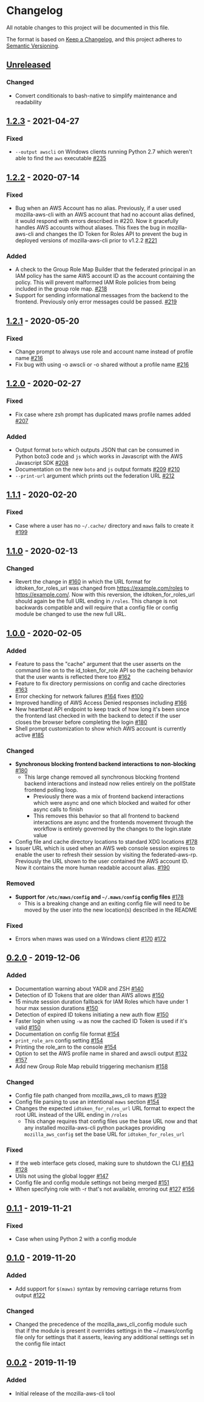 # Changelog
All notable changes to this project will be documented in this file.

The format is based on [Keep a Changelog](https://keepachangelog.com/en/1.0.0/),
and this project adheres to [Semantic Versioning](https://semver.org/spec/v2.0.0.html).

## [Unreleased]

### Changed
* Convert conditionals to bash-native to simplify maintenance and readability

## [1.2.3] - 2021-04-27

### Fixed
* `--output awscli` on Windows clients running Python 2.7 which weren't able to 
  find the `aws` executable [#235](https://github.com/mozilla-iam/mozilla-aws-cli/issues/235)

## [1.2.2] - 2020-07-14

### Fixed
* Bug when an AWS Account has no alias. Previously, if a user used 
  mozilla-aws-cli with an AWS account that had no account alias defined, 
  it would respond with errors described in #220. Now it gracefully handles AWS
  accounts without aliases. This fixes the bug in mozilla-aws-cli and changes
  the ID Token for Roles API to prevent the bug in deployed versions of
  mozilla-aws-cli prior to v1.2.2 [#221](https://github.com/mozilla-iam/mozilla-aws-cli/issues/221)

### Added
* A check to the Group Role Map Builder that the federated principal in an 
  IAM policy has the same AWS account ID as the account containing the policy.
  This will prevent malformed IAM Role policies from being included in the group
  role map. [#218](https://github.com/mozilla-iam/mozilla-aws-cli/issues/218)
* Support for sending informational messages from the backend to the frontend.
  Previously only error messages could be passed. [#219](https://github.com/mozilla-iam/mozilla-aws-cli/issues/219)

## [1.2.1] - 2020-05-20

### Fixed
* Change prompt to always use role and account name instead of profile name [#216](https://github.com/mozilla-iam/mozilla-aws-cli/issues/216)
* Fix bug with using -o awscli or -o shared without a profile name [#216](https://github.com/mozilla-iam/mozilla-aws-cli/issues/216)

## [1.2.0] - 2020-02-27

### Fixed
*  Fix case where zsh prompt has duplicated maws profile names added [#207](https://github.com/mozilla-iam/mozilla-aws-cli/issues/207)

### Added
* Output format `boto` which outputs JSON that can be consumed in Python boto3 
  code and `js` which works in Javascript with the AWS Javascript SDK [#208](https://github.com/mozilla-iam/mozilla-aws-cli/issues/208)
* Documentation on the new `boto` and `js` output formats [#209](https://github.com/mozilla-iam/mozilla-aws-cli/issues/209) [#210](https://github.com/mozilla-iam/mozilla-aws-cli/issues/210)
* `--print-url` argument which prints out the federation URL [#212](https://github.com/mozilla-iam/mozilla-aws-cli/issues/212)

## [1.1.1] - 2020-02-20

### Fixed
* Case where a user has no `~/.cache/` directory and `maws` fails to create it [#199](https://github.com/mozilla-iam/mozilla-aws-cli/issues/199)

## [1.1.0] - 2020-02-13
### Changed
* Revert the change in [#160](https://github.com/mozilla-iam/mozilla-aws-cli/issues/160)
  in which the URL format for idtoken_for_roles_url was changed from 
  https://example.com/roles to https://example.com/. Now with this reversion, 
  the idtoken_for_roles_url should again be the full URL ending in `/roles`.
  This change is not backwards compatible and will require that a config file
  or config module be changed to use the new full URL.

## [1.0.0] - 2020-02-05
### Added
* Feature to pass the "cache" argument that the user asserts on the command line
  on to the id_token_for_role API so the cacheing behavior that the user wants
  is reflected there too [#162](https://github.com/mozilla-iam/mozilla-aws-cli/issues/162)
* Feature to fix directory permissions on config and cache directories [#163](https://github.com/mozilla-iam/mozilla-aws-cli/issues/163)
* Error checking for network failures [#164](https://github.com/mozilla-iam/mozilla-aws-cli/issues/164) fixes [#100](https://github.com/mozilla-iam/mozilla-aws-cli/issues/100)
* Improved handling of AWS Access Denied responses including [#166](https://github.com/mozilla-iam/mozilla-aws-cli/issues/166)
* New heartbeat API endpoint to keep track of how long it's been since the
  frontend last checked in with the backend to detect if the user closes the
  browser before completing the login [#180](https://github.com/mozilla-iam/mozilla-aws-cli/issues/180)
* Shell prompt customization to show which AWS account is currently active [#185](https://github.com/mozilla-iam/mozilla-aws-cli/issues/185)

### Changed
* **Synchronous blocking frontend backend interactions to non-blocking** [#180](https://github.com/mozilla-iam/mozilla-aws-cli/issues/180)
  * This large change removed all synchronous blocking frontend backend 
    interactions and instead now relies entirely on the pollState frontend 
    polling loop.
    * Previously there was a mix of frontend backend interactions which were async
      and one which blocked and waited for other async calls to finish
    * This removes this behavior so that all frontend to backend interactions 
      are async and the frontends movement through the workflow
      is entirely governed by the changes to the login.state value
* Config file and cache directory locations to standard XDG locations [#178](https://github.com/mozilla-iam/mozilla-aws-cli/issues/178)
* Issuer URL which is used when an AWS web console session expires to enable the
  user to refresh their session by visiting the federated-aws-rp. Previously the
  URL shown to the user contained the AWS account ID. Now it contains the more
  human readable account alias. [#190](https://github.com/mozilla-iam/mozilla-aws-cli/issues/190)

### Removed
* **Support for `/etc/maws/config` and `~/.maws/config` config files** [#178](https://github.com/mozilla-iam/mozilla-aws-cli/issues/178)
  * This is a breaking change and an exiting config file will need to be moved
    by the user into the new location(s) described in the README

### Fixed
* Errors when maws was used on a Windows client [#170](https://github.com/mozilla-iam/mozilla-aws-cli/issues/170) [#172](https://github.com/mozilla-iam/mozilla-aws-cli/issues/172)
 
## [0.2.0] - 2019-12-06
### Added
* Documentation warning about YADR and ZSH [#140](https://github.com/mozilla-iam/mozilla-aws-cli/issues/140)
* Detection of ID Tokens that are older than AWS allows [#150](https://github.com/mozilla-iam/mozilla-aws-cli/issues/150)
* 15 minute session duration fallback for IAM Roles which have under 1 hour max
  session durations [#150](https://github.com/mozilla-iam/mozilla-aws-cli/issues/150)
* Detection of expired ID tokens initiating a new auth flow [#150](https://github.com/mozilla-iam/mozilla-aws-cli/issues/150)
* Faster login when using `-w` as now the cached ID Token is used if it's valid [#150](https://github.com/mozilla-iam/mozilla-aws-cli/issues/150)
* Documentation on config file format [#154](https://github.com/mozilla-iam/mozilla-aws-cli/issues/154)
* `print_role_arn` config setting [#154](https://github.com/mozilla-iam/mozilla-aws-cli/issues/154)
* Printing the role_arn to the console [#154](https://github.com/mozilla-iam/mozilla-aws-cli/issues/154)
* Option to set the AWS profile name in shared and awscli output [#132](https://github.com/mozilla-iam/mozilla-aws-cli/issues/132) [#157](https://github.com/mozilla-iam/mozilla-aws-cli/issues/157)
* Add new Group Role Map rebuild triggering mechanism [#158](https://github.com/mozilla-iam/mozilla-aws-cli/issues/158)

### Changed
* Config file path changed from mozilla_aws_cli to maws [#139](https://github.com/mozilla-iam/mozilla-aws-cli/issues/139)
* Config file parsing to use an intentional `maws` section [#154](https://github.com/mozilla-iam/mozilla-aws-cli/issues/154)
* Changes the expected `idtoken_for_roles_url` URL format to expect the root URL
  instead of the URL ending in `/roles`
  * This change requires that config files use the base URL now and that any
    installed mozilla-aws-cli python packages providing `mozilla_aws_config`
    set the base URL for `idtoken_for_roles_url`

### Fixed
* If the web interface gets closed, making sure to shutdown the CLI [#143](https://github.com/mozilla-iam/mozilla-aws-cli/issues/143) [#128](https://github.com/mozilla-iam/mozilla-aws-cli/issues/128)
* Utils not using the global logger [#147](https://github.com/mozilla-iam/mozilla-aws-cli/issues/147)
* Config file and config module settings not being merged [#151](https://github.com/mozilla-iam/mozilla-aws-cli/issues/151)
* When specifying role with -r that's not available, erroring out [#127](https://github.com/mozilla-iam/mozilla-aws-cli/issues/127) [#156](https://github.com/mozilla-iam/mozilla-aws-cli/issues/156)

## [0.1.1] - 2019-11-21
### Fixed
* Case when using Python 2 with a config module

## [0.1.0] - 2019-11-20
### Added
* Add support for `$(maws)` syntax by removing carriage returns from output [#122](https://github.com/mozilla-iam/mozilla-aws-cli/issues/122)

### Changed
* Changed the precedence of the mozilla_aws_cli_config module such that if the
  module is present it overrides settings in the ~/.maws/config file only for
  settings that it asserts, leaving any additional settings set in the config
  file intact

## [0.0.2] - 2019-11-19
### Added
* Initial release of the mozilla-aws-cli tool

[Unreleased]: https://github.com/mozilla-iam/mozilla-aws-cli/compare/v1.2.3...HEAD
[1.2.3]: https://github.com/mozilla-iam/mozilla-aws-cli/compare/v1.2.2...v1.2.3
[1.2.2]: https://github.com/mozilla-iam/mozilla-aws-cli/compare/v1.2.1...v1.2.2
[1.2.1]: https://github.com/mozilla-iam/mozilla-aws-cli/compare/v1.2.0...v1.2.1
[1.2.0]: https://github.com/mozilla-iam/mozilla-aws-cli/compare/v1.1.1...v1.2.0
[1.1.1]: https://github.com/mozilla-iam/mozilla-aws-cli/compare/v1.1.0...v1.1.1
[1.1.0]: https://github.com/mozilla-iam/mozilla-aws-cli/compare/v1.0.0...v1.1.0
[1.0.0]: https://github.com/mozilla-iam/mozilla-aws-cli/compare/v0.2.0...v1.0.0
[0.2.0]: https://github.com/mozilla-iam/mozilla-aws-cli/compare/v0.1.1...v0.2.0
[0.1.1]: https://github.com/mozilla-iam/mozilla-aws-cli/compare/v0.1.0...v0.1.1
[0.1.0]: https://github.com/mozilla-iam/mozilla-aws-cli/compare/v0.0.2...v0.1.0
[0.0.2]: https://github.com/mozilla-iam/mozilla-aws-cli/releases/tag/v0.0.2
